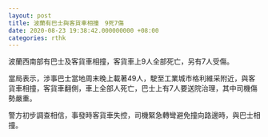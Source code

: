 ```yaml
---
layout: post
title: 波蘭有巴士與客貨車相撞　9死7傷
date: 2020-08-23 19:38:42.000000000 +08:00
categories: rthk
---
```


波蘭西南部有巴士及客貨車相撞，客貨車上9人全部死亡，另有7人受傷。

當局表示，涉事巴士當地周末晚上載著49人，駛至工業城市格利維采附近，與客貨車相撞，客貨車翻側，車上全部人死亡，巴士上有7人要送院治理，其中司機傷勢嚴重。

警方初步調查相信，事發時客貨車失控，司機緊急轉彎避免撞向路邊時，與巴士相撞。
